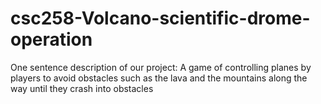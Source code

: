 # csc258-Volcano-scientific-drome-operation
One sentence description of our project:
A game of controlling planes by players to avoid obstacles such as the lava and the mountains along the way until they crash into obstacles
